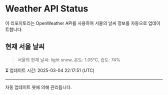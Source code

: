 
# Weather API Status

이 리포지토리는 OpenWeather API를 사용하여 서울의 날씨 정보를 자동으로 업데이트합니다.

## 현재 서울 날씨
> 서울의 현재 날씨: light snow, 온도: 1.05°C, 습도: 74%

⏳ 업데이트 시간: 2025-03-04 22:17:51 (UTC)

---
자동 업데이트 봇에 의해 관리됩니다.
